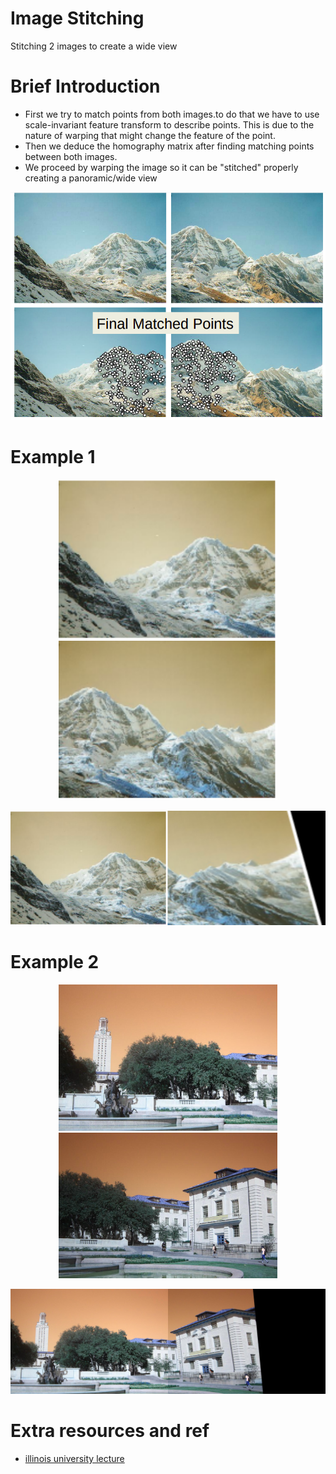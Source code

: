 # Image Stitching
Stitching 2 images to create a wide view
# Brief Introduction 

* First we try to match points from both images.to do that we have to use scale-invariant feature transform to describe points.
This is due to the nature of warping that might change the feature of the point.
* Then we deduce the homography matrix after finding matching points between both images.
* We proceed by warping the image so it can be "stitched" properly creating a panoramic/wide view 
<!-- ![Alt text](./images/disparity.png?raw=true "Title") -->
<!-- ![alt](./images/disparity.png?raw=true "Title") -->
<p align="center">
  <img src="./images/matchingPoints.png"  >
</p>

# Example 1


<p align="center">
  <img src="./images/MountainLeft.png" width="350" title="left image">
  <img src="./images/MountainRight.png" width="350" alt="right image">
</p>

<p align="center">
  <img src="./images/stitchingResults1.png" width="700" title="result">
</p>

# Example 2

<p align="center">
  <img src="./images/Left.png" width="350" title="left image">
  <img src="./images/right.png" width="350" alt="right image">
</p>

<p align="center">
  <img src="./images/stitchingResults2.png" width="700" title="result">
</p>


# Extra resources and ref


* [illinois university lecture](https://courses.engr.illinois.edu/cs498dwh/fa2010/lectures/Lecture%2017%20-%20Photo%20Stitching.pdf)
